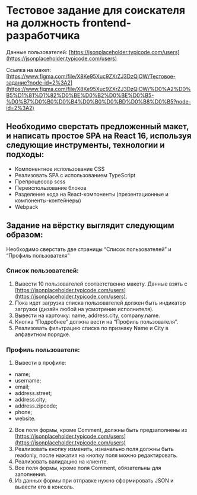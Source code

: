 # Тестовое задание для соискателя на должность frontend-разработчика

Данные пользователей: [https://jsonplaceholder.typicode.com/users](https://jsonplaceholder.typicode.com/users)

Ссылка на макет: [https://www.figma.com/file/X8Ke95Xuc9ZXrZJ3DzQjOW/Тестовое-задание?node-id=2%3A2](https://www.figma.com/file/X8Ke95Xuc9ZXrZJ3DzQjOW/%D0%A2%D0%B5%D1%81%D1%82%D0%BE%D0%B2%D0%BE%D0%B5-%D0%B7%D0%B0%D0%B4%D0%B0%D0%BD%D0%B8%D0%B5?node-id=2%3A2)

## Необходимо сверстать предложенный макет, и написать простое SPA на React 16, используя следующие инструменты, технологии и подходы:

- Компонентное использование CSS
- Реализовать SPA с использованием TypeScript
- Препроцессор scss
- Переиспользование блоков
- Разделение кода на React-компоненты (презентационные и компоненты-контейнеры)
- Webpack

## Задание на вёрстку выглядит следующим образом:

Необходимо сверстать две страницы “Список пользователей” и “Профиль пользователя”

### Список пользователей:

1. Вывести 10 пользователей соответственно макету. Данные взять с [https://jsonplaceholder.typicode.com/users](https://jsonplaceholder.typicode.com/users).
2. Пока идет загрузка списка пользователей должен быть индикатор загрузки (дизайн любой на усмотрение исполнителя).
3. Вывести на карточку: name, address.city, company.name.
4. Кнопка “Подробнее” должна вести на “Профиль пользователя”.
5. Реализовать фильтрацию списка по признаку Name и City в алфавитном порядке.

### Профиль пользователя:

1. Вывести в профиле:

- name;
- username;
- email;
- address.street;
- address.city;
- address.zipcode;
- phone;
- website.

2. Все поля формы, кроме Comment, должны быть предзаполнены из [https://jsonplaceholder.typicode.com/users](https://jsonplaceholder.typicode.com/users)
3. Реализовать кнопку изменить, изначально поля должны быть readonly, после нажатия на кнопку поля можно редактировать.
4. Реализовать валидацию на клиенте.
5. Все поля формы, кроме поля Comment, обязательны для заполнения.
6. Из данных формы при отправке нужно сформировать JSON и вывести его в консоль.
